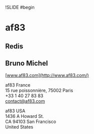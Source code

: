 !SLIDE #begin
# af83 #
## Redis ##
## Bruno Michel ##

[www.af83.com](http://www.af83.com/)

af83 France  
15 rue poissonnière, 75002 Paris  
+33 1 40 27 83 83  
contact@af83.com

af83 USA  
1436 A Howard St.   
CA 94103 San Francisco  
United States
